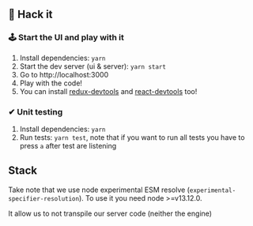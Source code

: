 ## 🤖 Hack it

### 🕹 Start the UI and play with it

1. Install dependencies: `yarn`
2. Start the dev server (ui & server): `yarn start`
3. Go to http://localhost:3000
4. Play with the code!
5. You can install [redux-devtools](https://chrome.google.com/webstore/detail/redux-devtools/lmhkpmbekcpmknklioeibfkpmmfibljd?hl=fr) and [react-devtools](https://chrome.google.com/webstore/detail/react-developer-tools/fmkadmapgofadopljbjfkapdkoienihi) too!

### ✔ Unit testing

1. Install dependencies: `yarn`
2. Run tests: `yarn test`, note that if you want to run all tests you have to press `a` after test are listening

## Stack

Take note that we use node experimental ESM resolve (`experimental-specifier-resolution`).
To use it you need node >=v13.12.0.

It allow us to not transpile our server code (neither the engine)
